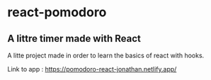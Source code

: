 # react-pomodoro

## A littre timer made with React

A litte project made in order to learn the basics of react with hooks.

Link to app : https://pomodoro-react-jonathan.netlify.app/